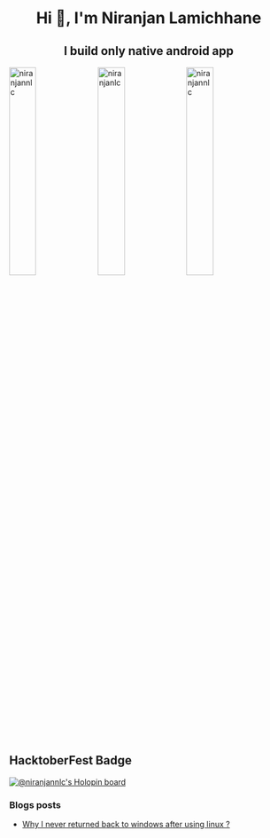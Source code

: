 <h1 align="center">Hi 👋, I'm Niranjan Lamichhane</h1>
<h2 align="center">I build only native  android app</h3> 
 <p float = "left" >
<img width="31%"  src="https://github-readme-stats.vercel.app/api/top-langs?username=niranjannlc&show_icons=true&locale=en&layout=compact" alt="niranjannlc" />
  <img  width="31%" src="https://github-readme-stats.vercel.app/api?username=niranjannlc&show_icons=true&locale=en" alt="niranjanlc" />
<img  width="31%" src="https://github-readme-streak-stats.herokuapp.com/?user=niranjannlc" alt="niranjannlc" />
</p>

## HacktoberFest Badge  
[![@niranjannlc's Holopin board](https://holopin.me/niranjannlc)](https://holopin.io/@niranjannlc)


### Blogs posts
<!-- BLOG-POST-LIST:START -->
- [Why I never returned back to windows after using linux ?](https://dev.to/niranjannlc/why-i-never-returned-back-to-windows-after-using-linux--8hh)
<!-- BLOG-POST-LIST:END -->


 
